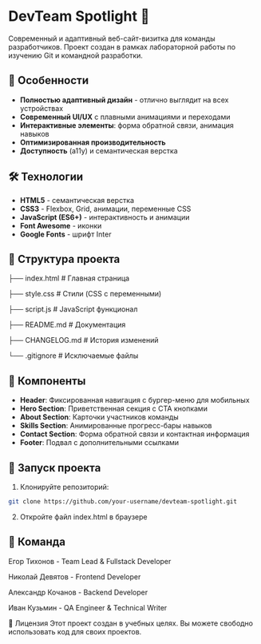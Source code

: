 # DevTeam Spotlight 🌟

Современный и адаптивный веб-сайт-визитка для команды разработчиков. Проект создан в рамках лабораторной работы по изучению Git и командной разработки.

## 🚀 Особенности

- **Полностью адаптивный дизайн** - отлично выглядит на всех устройствах
- **Современный UI/UX** с плавными анимациями и переходами
- **Интерактивные элементы**: форма обратной связи, анимация навыков
- **Оптимизированная производительность**
- **Доступность** (a11y) и семантическая верстка

## 🛠 Технологии

- **HTML5** - семантическая верстка
- **CSS3** - Flexbox, Grid, анимации, переменные CSS
- **JavaScript (ES6+)** - интерактивность и анимации
- **Font Awesome** - иконки
- **Google Fonts** - шрифт Inter

## 📁 Структура проекта
├── index.html # Главная страница

├── style.css # Стили (CSS с переменными)

├── script.js # JavaScript функционал

├── README.md # Документация

├── CHANGELOG.md # История изменений

└── .gitignore # Исключаемые файлы

## 🎨 Компоненты

- **Header**: Фиксированная навигация с бургер-меню для мобильных
- **Hero Section**: Приветственная секция с CTA кнопками
- **About Section**: Карточки участников команды
- **Skills Section**: Анимированные прогресс-бары навыков
- **Contact Section**: Форма обратной связи и контактная информация
- **Footer**: Подвал с дополнительными ссылками

## 🚀 Запуск проекта

1. Клонируйте репозиторий:
```bash
git clone https://github.com/your-username/devteam-spotlight.git
```
2. Откройте файл index.html в браузере

## 👥 Команда
Егор Тихонов - Team Lead & Fullstack Developer

Николай Девятов - Frontend Developer

Александр Кочанов - Backend Developer

Иван Кузьмин - QA Engineer & Technical Writer

📝 Лицензия
Этот проект создан в учебных целях. Вы можете свободно использовать код для своих проектов.
